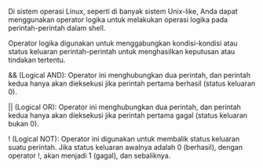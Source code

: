 Di sistem operasi Linux, seperti di banyak sistem Unix-like, Anda dapat menggunakan operator logika untuk melakukan operasi logika pada perintah-perintah dalam shell. 

Operator logika digunakan untuk menggabungkan kondisi-kondisi atau status keluaran perintah-perintah untuk menghasilkan keputusan atau tindakan tertentu. 


&& (Logical AND): Operator ini menghubungkan dua perintah, dan perintah kedua hanya akan dieksekusi jika perintah pertama berhasil (status keluaran 0).


|| (Logical OR): Operator ini menghubungkan dua perintah, dan perintah kedua hanya akan dieksekusi jika perintah pertama gagal (status keluaran bukan 0).


! (Logical NOT): Operator ini digunakan untuk membalik status keluaran suatu perintah. Jika status keluaran awalnya adalah 0 (berhasil), dengan operator !, akan menjadi 1 (gagal), dan sebaliknya.


